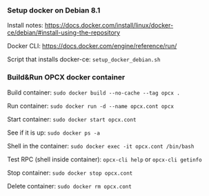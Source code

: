 ### Setup docker on Debian 8.1

Install notes: https://docs.docker.com/install/linux/docker-ce/debian/#install-using-the-repository

Docker CLI: https://docs.docker.com/engine/reference/run/

Script that installs docker-ce: `setup_docker_debian.sh`

### Build&Run OPCX docker container

Build container: `sudo docker build --no-cache --tag opcx .`

Run container: `sudo docker run -d --name opcx.cont opcx`

Start container: `sudo docker start opcx.cont`

See if it is up: `sudo docker ps -a`

Shell in the container: `sudo docker exec -it opcx.cont /bin/bash`

Test RPC (shell inside container): `opcx-cli help` or `opcx-cli getinfo`

Stop container: `sudo docker stop opcx.cont`

Delete container: `sudo docker rm opcx.cont`